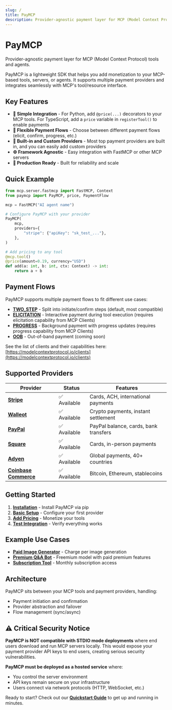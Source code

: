 ```yaml
---
slug: /
title: PayMCP
description: Provider-agnostic payment layer for MCP (Model Context Protocol) tools and agents
---
```


# PayMCP

Provider-agnostic payment layer for MCP (Model Context Protocol) tools and agents.

PayMCP is a lightweight SDK that helps you add monetization to your MCP-based tools, servers, or agents. It supports multiple payment providers and integrates seamlessly with MCP's tool/resource interface.

## Key Features

- **🔧 Simple Integration** - For Python, add `@price(...)` decorators to your MCP tools. For TypeScript, add a `price` variable in `registerTool()` to enable payments
- **🔁 Flexible Payment Flows** - Choose between different payment flows (elicit, confirm, progress, etc.)
- **🔌 Built-in and Custom Providers** - Most top payment providers are built in, and you can easily add custom providers
- **⚙️ Framework Agnostic** - Easy integration with FastMCP or other MCP servers
- **🎯 Production Ready** - Built for reliability and scale

## Quick Example

```python
from mcp.server.fastmcp import FastMCP, Context
from paymcp import PayMCP, price, PaymentFlow

mcp = FastMCP("AI agent name")

# Configure PayMCP with your provider
PayMCP(
    mcp,
    providers={
        "stripe": {"apiKey": "sk_test_..."},
    },
)

# Add pricing to any tool
@mcp.tool()
@price(amount=0.19, currency="USD")
def add(a: int, b: int, ctx: Context) -> int:
    return a + b
```

## Payment Flows

PayMCP supports multiple payment flows to fit different use cases:

- **[TWO_STEP](./concepts-and-flows#two_step-flow)** - Split into initiate/confirm steps (default, most compatible)
- **[ELICITATION](./concepts-and-flows#elicitation-flow)** - Interactive payment during tool execution (requires elicitation capability from MCP Clients)
- **[PROGRESS](./concepts-and-flows#progress-flow)** - Background payment with progress updates (requires progress capability from MCP Clients)
- **[OOB](./concepts-and-flows#oob-flow-coming-soon)** - Out-of-band payment (coming soon)

See the list of clients and their capabilities here: [https://modelcontextprotocol.io/clients](https://modelcontextprotocol.io/clients)

## Supported Providers

| Provider | Status | Features |
|----------|--------|----------|
| **[Stripe](./providers/stripe)** | ✅ Available | Cards, ACH, international payments |
| **[Walleot](./providers/walleot)** | ✅ Available | Crypto payments, instant settlement |
| **[PayPal](./providers/paypal)** | ✅ Available | PayPal balance, cards, bank transfers |
| **[Square](./providers/square)** | ✅ Available | Cards, in-person payments |
| **[Adyen](./providers/adyen)** | ✅ Available | Global payments, 40+ countries |
| **[Coinbase Commerce](./providers/coinbase)** | ✅ Available | Bitcoin, Ethereum, stablecoins |

## Getting Started

1. **[Installation](./quickstart#installation)** - Install PayMCP via pip
2. **[Basic Setup](./quickstart#basic-setup)** - Configure your first provider
3. **[Add Pricing](./quickstart#adding-pricing)** - Monetize your tools
4. **[Test Integration](./quickstart#testing-your-integration)** - Verify everything works

## Example Use Cases

- **[Paid Image Generator](./examples/paid-image-generator)** - Charge per image generation
- **[Premium Q&A Bot](./examples/premium-qa-bot)** - Freemium model with paid premium features
- **[Subscription Tool](./examples/subscription-tool)** - Monthly subscription access

## Architecture

PayMCP sits between your MCP tools and payment providers, handling:

- Payment initiation and confirmation
- Provider abstraction and failover
- Flow management (sync/async)

## ⚠️ Critical Security Notice

**PayMCP is NOT compatible with STDIO mode deployments** where end users download and run MCP servers locally. This would expose your payment provider API keys to end users, creating serious security vulnerabilities.

**PayMCP must be deployed as a hosted service** where:
- You control the server environment
- API keys remain secure on your infrastructure  
- Users connect via network protocols (HTTP, WebSocket, etc.)

Ready to start? Check out our **[Quickstart Guide](./quickstart)** to get up and running in minutes.
